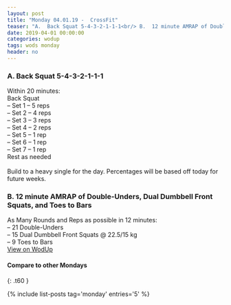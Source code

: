 ```yaml
---
layout: post
title: "Monday 04.01.19 -  CrossFit"
teaser: "A.  Back Squat 5-4-3-2-1-1-1<br/> B.  12 minute AMRAP of Double-Unders, Dual Dumbbell Front Squats, and Toes to Bars"
date: 2019-04-01 00:00:00
categories: wodup
tags: wods monday
header: no
---
```



<h3>A.  Back Squat 5-4-3-2-1-1-1</h3>
Within 20 minutes:<br/>
Back Squat<br/>– Set 1 – 5 reps <br/>– Set 2 – 4 reps <br/>– Set 3 – 3 reps <br/>– Set 4 – 2 reps <br/>– Set 5 – 1 rep <br/>– Set 6 – 1 rep <br/>– Set 7 – 1 rep <br/>Rest as needed<br/><br/>Build to a heavy single for the day.  Percentages will be based off today for future weeks.
<h3>B.  12 minute AMRAP of Double-Unders, Dual Dumbbell Front Squats, and Toes to Bars</h3>
As Many Rounds and Reps as possible in 12 minutes:<br/>– 21 Double-Unders<br/>– 15 Dual Dumbbell Front Squats @ 22.5/15 kg<br/>– 9 Toes to Bars<br/>
<a href="https://www.wodup.com/gyms/asphodel/wods/14736" target="blank">View on WodUp</a>


#### Compare to other Mondays
{: .t60 }

{% include list-posts tag='monday' entries='5' %}
